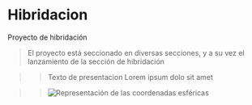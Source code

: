 # Hibridacion
Proyecto de hibridación
>El proyecto está seccionado en diversas secciones, y a su vez el lanzamiento de la sección de hibridación

>>Texto de presentacion
>>Lorem ipsum dolo sit amet

>>   ![Representación de las coordenadas esféricas](https://github.com/JoseAdrianRodriguezGonzalez/Hibridacion/blob/main/assets/The-point-A-on-spherical-plane_Q320.jpg)
